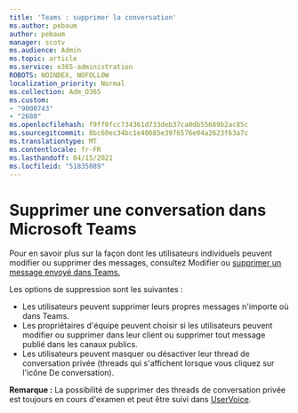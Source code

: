 ```yaml
---
title: 'Teams : supprimer la conversation'
ms.author: pebaum
author: pebaum
manager: scotv
ms.audience: Admin
ms.topic: article
ms.service: o365-administration
ROBOTS: NOINDEX, NOFOLLOW
localization_priority: Normal
ms.collection: Adm_O365
ms.custom:
- "9000743"
- "2680"
ms.openlocfilehash: f9ff0fcc734361d733deb37ca0db55689b2ac85c
ms.sourcegitcommit: 8bc60ec34bc1e40685e3976576e04a2623f63a7c
ms.translationtype: MT
ms.contentlocale: fr-FR
ms.lasthandoff: 04/15/2021
ms.locfileid: "51835089"
---
```

# <a name="delete-a-chat-in-microsoft-teams"></a>Supprimer une conversation dans Microsoft Teams

Pour en savoir plus sur la façon dont les utilisateurs individuels peuvent modifier ou supprimer des messages, consultez Modifier ou [supprimer un message envoyé dans Teams.](https://support.office.com/article/5f1fe604-a900-4a07-b8b7-8cf70ed6b263) 

Les options de suppression sont les suivantes :

- Les utilisateurs peuvent supprimer leurs propres messages n'importe où dans Teams.
- Les propriétaires d'équipe peuvent choisir si les utilisateurs peuvent modifier ou supprimer dans leur client ou supprimer tout message publié dans les canaux publics.
- Les utilisateurs peuvent masquer ou désactiver leur thread de conversation privée (threads qui s'affichent lorsque vous cliquez sur l'icône De conversation).

**Remarque :** La possibilité de supprimer des threads de conversation privée est toujours en cours d'examen et peut être suivi dans [UserVoice](https://microsoftteams.uservoice.com/forums/555103-public/suggestions/33535006-delete-private-chat-threads). 